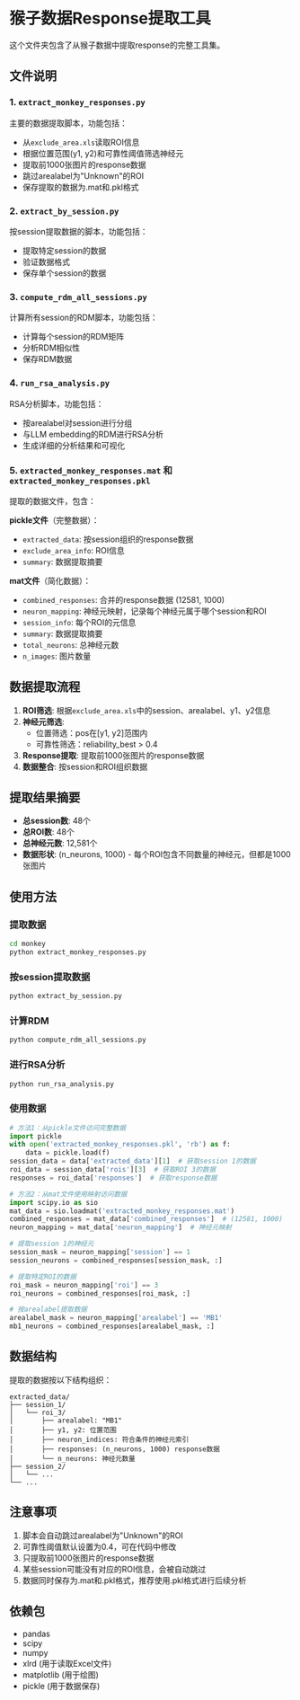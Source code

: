 # 猴子数据Response提取工具

这个文件夹包含了从猴子数据中提取response的完整工具集。

## 文件说明

### 1. `extract_monkey_responses.py`
主要的数据提取脚本，功能包括：
- 从`exclude_area.xls`读取ROI信息
- 根据位置范围(y1, y2)和可靠性阈值筛选神经元
- 提取前1000张图片的response数据
- 跳过arealabel为"Unknown"的ROI
- 保存提取的数据为.mat和.pkl格式

### 2. `extract_by_session.py`
按session提取数据的脚本，功能包括：
- 提取特定session的数据
- 验证数据格式
- 保存单个session的数据

### 3. `compute_rdm_all_sessions.py`
计算所有session的RDM脚本，功能包括：
- 计算每个session的RDM矩阵
- 分析RDM相似性
- 保存RDM数据

### 4. `run_rsa_analysis.py`
RSA分析脚本，功能包括：
- 按arealabel对session进行分组
- 与LLM embedding的RDM进行RSA分析
- 生成详细的分析结果和可视化

### 5. `extracted_monkey_responses.mat` 和 `extracted_monkey_responses.pkl`
提取的数据文件，包含：

**pickle文件**（完整数据）：
- `extracted_data`: 按session组织的response数据
- `exclude_area_info`: ROI信息
- `summary`: 数据提取摘要

**mat文件**（简化数据）：
- `combined_responses`: 合并的response数据 (12581, 1000)
- `neuron_mapping`: 神经元映射，记录每个神经元属于哪个session和ROI
- `session_info`: 每个ROI的元信息
- `summary`: 数据提取摘要
- `total_neurons`: 总神经元数
- `n_images`: 图片数量

## 数据提取流程

1. **ROI筛选**: 根据`exclude_area.xls`中的session、arealabel、y1、y2信息
2. **神经元筛选**: 
   - 位置筛选：pos在[y1, y2]范围内
   - 可靠性筛选：reliability_best > 0.4
3. **Response提取**: 提取前1000张图片的response数据
4. **数据整合**: 按session和ROI组织数据

## 提取结果摘要

- **总session数**: 48个
- **总ROI数**: 48个  
- **总神经元数**: 12,581个
- **数据形状**: (n_neurons, 1000) - 每个ROI包含不同数量的神经元，但都是1000张图片

## 使用方法

### 提取数据
```bash
cd monkey
python extract_monkey_responses.py
```

### 按session提取数据
```bash
python extract_by_session.py
```

### 计算RDM
```bash
python compute_rdm_all_sessions.py
```

### 进行RSA分析
```bash
python run_rsa_analysis.py
```

### 使用数据
```python
# 方法1：从pickle文件访问完整数据
import pickle
with open('extracted_monkey_responses.pkl', 'rb') as f:
    data = pickle.load(f)
session_data = data['extracted_data'][1]  # 获取session 1的数据
roi_data = session_data['rois'][3]  # 获取ROI 3的数据
responses = roi_data['responses']  # 获取response数据

# 方法2：从mat文件使用映射访问数据
import scipy.io as sio
mat_data = sio.loadmat('extracted_monkey_responses.mat')
combined_responses = mat_data['combined_responses']  # (12581, 1000)
neuron_mapping = mat_data['neuron_mapping']  # 神经元映射

# 提取session 1的神经元
session_mask = neuron_mapping['session'] == 1
session_neurons = combined_responses[session_mask, :]

# 提取特定ROI的数据
roi_mask = neuron_mapping['roi'] == 3
roi_neurons = combined_responses[roi_mask, :]

# 按arealabel提取数据
arealabel_mask = neuron_mapping['arealabel'] == 'MB1'
mb1_neurons = combined_responses[arealabel_mask, :]
```

## 数据结构

提取的数据按以下结构组织：

```
extracted_data/
├── session_1/
│   └── roi_3/
│       ├── arealabel: "MB1"
│       ├── y1, y2: 位置范围
│       ├── neuron_indices: 符合条件的神经元索引
│       ├── responses: (n_neurons, 1000) response数据
│       └── n_neurons: 神经元数量
├── session_2/
│   └── ...
└── ...
```

## 注意事项

1. 脚本会自动跳过arealabel为"Unknown"的ROI
2. 可靠性阈值默认设置为0.4，可在代码中修改
3. 只提取前1000张图片的response数据
4. 某些session可能没有对应的ROI信息，会被自动跳过
5. 数据同时保存为.mat和.pkl格式，推荐使用.pkl格式进行后续分析

## 依赖包

- pandas
- scipy
- numpy
- xlrd (用于读取Excel文件)
- matplotlib (用于绘图)
- pickle (用于数据保存)
